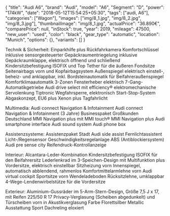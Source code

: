 {
    "title": "Audi A6",
	"brand": "Audi",
	"model": "A6",
	"Segment": "D",
	"power": "174kW",
    "date": "2018-05-12T15:54:25+05:30",
    "tags": ["audi, A6"],
    "categories": ["Wagon"],
    "images": ["img/8_1.jpg", "img/8_2.jpg", "img/8_3.jpg"],
    "thumbnailImage": "img/8_1.jpg",
    "actualPrice": "36.890€",
    "comparePrice": null,
    "inStock": true,
	"year": 2019,
	"mileage": 47500,
	"new_user": "used",
	"color": "black",
	"gear_type": "automatic",
	"location": "Munich",
    "options": {},
    "variants": []
}

Technik & Sicherheit:
Einparkhilfe plus
Rückfahrkamera
Komfortschlüssel inklusive sensorgesteuerter Gepäckraumentriegelung inklusive Gepäckraumklappe, elektrisch öffnend und schließend
Kindersitzbefestigung ISOFIX und Top Tether für die äußeren Fondsitze
Seitenairbags vorn und Kopfairbagsystem
Außenspiegel elektrisch einstell-, beheiz- und anklappbar, inkl. Bordsteinautomatik für Beifahreraußenspiegel
Komfortklimaautomatik 3-Zonen
Fensterheber elektrisch
7-Gang-Automatikgetriebe
Audi drive select mit efficiency®
elektromechanische Servolenkung
Tiptronic
Wegfahrsperre, elektronisch
Start-Stop-System
Abgaskonzept, EU6 plus
Xenon plus
Tagfahrlicht

Multimedia:
Audi connect Navigation & Infotainment
Audi connect Navigation & Infotainment (3 Jahre)
Businesspaket Großkunden Deutschland
MMI Navigation plus mit MMI touch®
MMI Navigation plus
Audi smartphone interface
Audi sound system
Audi phone box

Assistenzsysteme:
Assistenzpaket Stadt
Audi side assist
Fernlichtassistent
Licht-/Regensensor
Geschwindigkeitsregelanlage
ABS (Antiblockiersystem)
Audi pre sense city
Reifendruck-Kontrollanzeige

Interieur:
Alcantara-Leder-Kombination
Kindersitzbefestigung ISOFIX für den Beifahrersitz
Lederlenkrad im 3-Speichen-Design mit Multifunktion plus
Vordersitze, elektrisch einstellbar
Sitzheizung vorn
Innenspiegel, automatisch abblendend, rahmenlos
Komfortmittelarmlehne vorn
Audi virtual cockpit
Sportsitze vorn
Wendeladeboden
Rücksitzlehne, umklappbar
4-Wege-Lendenwirbelstütze für die Vordersitze

Exterieur:
Aluminium-Gussräder im 5-Arm-Stern-Design, Größe 7,5 J x 17, mit Reifen 225/50 R 17
Privacy-Verglasung (Scheiben abgedunkelt) und Türscheiben vorn in Akustikverglasung
Farbe Florettsilber Metallic
Ausstattung Sport
Dachreling eloxiert
